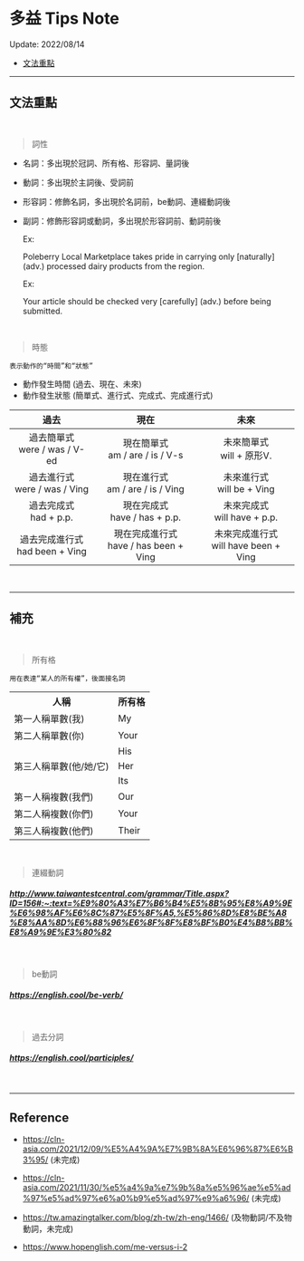 # 多益 Tips Note

Update: 2022/08/14

* [文法重點](#文法重點)

---

## 文法重點

<br/>

> 詞性

- 名詞：多出現於冠詞、所有格、形容詞、量詞後
- 動詞：多出現於主詞後、受詞前
- 形容詞：修飾名詞，多出現於名詞前，be動詞、連綴動詞後
- 副詞：修飾形容詞或動詞，多出現於形容詞前、動詞前後

    Ex:  

    Poleberry Local Marketplace takes pride in carrying only [naturally] (adv.) processed dairy products from the region. 


    Ex:

    Your article should be checked very [carefully] (adv.) before being submitted.


<br/>

> 時態
```
表示動作的“時間”和“狀態”
```
    
- 動作發生時間 (過去、現在、未來)
- 動作發生狀態 (簡單式、進行式、完成式、完成進行式)

| 過去 | 現在 | 未來 |
| :----: | :----: | :----: |
| 過去簡單式<br/>were / was / V-ed | 現在簡單式<br/>am / are / is / V-s | 未來簡單式<br/>will + 原形V. |
| 過去進行式<br/>were / was / Ving | 現在進行式<br/>am / are / is / Ving | 未來進行式<br/>will be + Ving |
| 過去完成式<br/>had + p.p. | 現在完成式<br/>have / has + p.p. | 未來完成式<br/>will have + p.p. |
| 過去完成進行式<br/>had been + Ving | 現在完成進行式<br/>have / has been + Ving | 未來完成進行式<br/>will have been + Ving  |


<br/>

---

## 補充

<br/>

> 所有格

    用在表達“某人的所有權”，後面接名詞

<escape>
    <table>
        <tr>
            <th>人稱</th>
            <th>所有格</th>
        </tr>
        <tr>
            <td>第一人稱單數(我)</td>
            <td>My</td>
        </tr>
        <tr>
            <td>第二人稱單數(你)</td>
            <td>Your</td>
        </tr>
        <tr>
            <td rowspan="3">第三人稱單數(他/她/它)</td>
            <td>His</td>
        </tr>
        <tr>
            <td>Her</td>
        </tr>
        <tr>
            <td>Its</td>
        </tr>
        <tr>
            <td>第ㄧ人稱複數(我們)</td>
            <td>Our</td>
        </tr>
        <tr>
            <td>第二人稱複數(你們)</td>
            <td>Your</td>
        </tr>
        <tr>
            <td>第三人稱複數(他們)</td>
            <td>Their</td>
        </tr>
    </table>
</escape>

<br/>

> 連綴動詞

##### http://www.taiwantestcentral.com/grammar/Title.aspx?ID=156#:~:text=%E9%80%A3%E7%B6%B4%E5%8B%95%E8%A9%9E%E6%98%AF%E6%8C%87%E5%8F%A5,%E5%86%8D%E8%BE%A8%E8%AA%8D%E6%88%96%E6%8F%8F%E8%BF%B0%E4%B8%BB%E8%A9%9E%E3%80%82

<br/>

> be動詞

##### https://english.cool/be-verb/

<br/>

> 過去分詞

##### https://english.cool/participles/

<br/>

---

## Reference

* https://cln-asia.com/2021/12/09/%E5%A4%9A%E7%9B%8A%E6%96%87%E6%B3%95/
(未完成)

* https://cln-asia.com/2021/11/30/%e5%a4%9a%e7%9b%8a%e5%96%ae%e5%ad%97%e5%ad%97%e6%a0%b9%e5%ad%97%e9%a6%96/
(未完成)

* https://tw.amazingtalker.com/blog/zh-tw/zh-eng/1466/
(及物動詞/不及物動詞，未完成)

* https://www.hopenglish.com/me-versus-i-2
